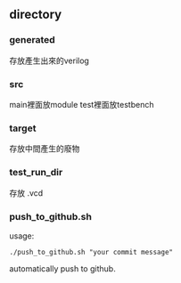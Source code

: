 ## directory
### generated 
存放產生出來的verilog

### src
main裡面放module
test裡面放testbench

### target
存放中間產生的廢物

### test_run_dir
存放 .vcd

### push_to_github.sh
usage:
```
./push_to_github.sh "your commit message"
```
automatically push to github.